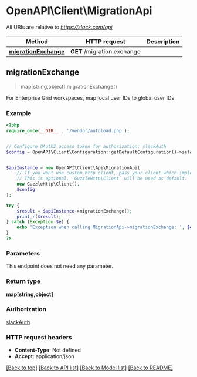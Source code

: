 # OpenAPI\Client\MigrationApi

All URIs are relative to *https://slack.com/api*

Method | HTTP request | Description
------------- | ------------- | -------------
[**migrationExchange**](MigrationApi.md#migrationExchange) | **GET** /migration.exchange | 



## migrationExchange

> map[string,object] migrationExchange()



For Enterprise Grid workspaces, map local user IDs to global user IDs

### Example

```php
<?php
require_once(__DIR__ . '/vendor/autoload.php');


// Configure OAuth2 access token for authorization: slackAuth
$config = OpenAPI\Client\Configuration::getDefaultConfiguration()->setAccessToken('YOUR_ACCESS_TOKEN');


$apiInstance = new OpenAPI\Client\Api\MigrationApi(
    // If you want use custom http client, pass your client which implements `GuzzleHttp\ClientInterface`.
    // This is optional, `GuzzleHttp\Client` will be used as default.
    new GuzzleHttp\Client(),
    $config
);

try {
    $result = $apiInstance->migrationExchange();
    print_r($result);
} catch (Exception $e) {
    echo 'Exception when calling MigrationApi->migrationExchange: ', $e->getMessage(), PHP_EOL;
}
?>
```

### Parameters

This endpoint does not need any parameter.

### Return type

**map[string,object]**

### Authorization

[slackAuth](../../README.md#slackAuth)

### HTTP request headers

- **Content-Type**: Not defined
- **Accept**: application/json

[[Back to top]](#) [[Back to API list]](../../README.md#documentation-for-api-endpoints)
[[Back to Model list]](../../README.md#documentation-for-models)
[[Back to README]](../../README.md)

